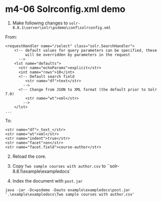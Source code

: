 # m4-06 Solrconfig.xml demo

1. Make following changes to `solr-8.8.1\server\solr\psdemo\conf\solrconfig.xml`

From:

```
<requestHandler name="/select" class="solr.SearchHandler">
    <!-- default values for query parameters can be specified, these
         will be overridden by parameters in the request
      -->
    <lst name="defaults">
      <str name="echoParams">explicit</str>
      <int name="rows">10</int>
      <!-- Default search field
         <str name="df">text</str> 
        -->
      <!-- Change from JSON to XML format (the default prior to Solr 7.0)
         <str name="wt">xml</str> 
        -->
    </lst>
...
```

To:

```
<str name="df">_text_</str>
<str name="wt">xml</str>
<str name="indent">true</str>
<str name="facet">on</str>
<str name="facet.field">course-author</str>
```

2. Reload the core.

3. Copy `Two sample courses with author.csv` to ``solr-8.8.1\example\exampledocs\`

4. Index the document with `post.jar`

```
java -jar -Dc=psdemo -Dauto example\exampledocs\post.jar '.\example\exampledocs\Two sample courses with author.csv'
```

